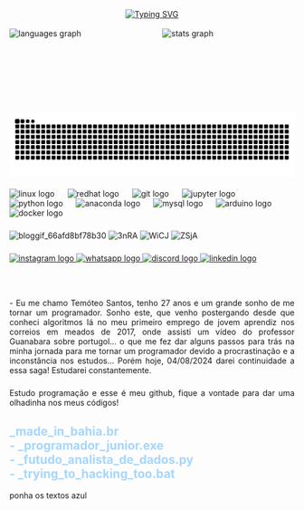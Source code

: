   <div align="center">
  <a href="https://git.io/typing-svg">
    <img src="https://readme-typing-svg.demolab.com?font=Fira+Code&weight=500&size=22&pause=1000&color=ff8800&center=true&vCenter=true&random=false&width=524&lines=✦+BEM+VINDOS+AO+MEU+PERFIL! :D +✦" alt="Typing SVG">
  </a>
</div>

<img align="center" alt="" src="./src/header-gif.gif">

<div align="center">
  <img src="https://github-readme-stats.vercel.app/api?username=sabiopescador&hide_title=false&hide_rank=false&show_icons=true&include_all_commits=true&count_private=true&disable_animations=false&theme=midnight-purple&locale=en&hide_border=false" alt="stats graph" height="150em"/>
  
   <img align="left" src="https://github-readme-stats.vercel.app/api/top-langs?username=sabiopescador&locale=en&hide_title=false&layout=compact&card_width=320&langs_count=5&theme=midnight-purple&hide_border=false" height="150em" alt="languages graph"/>
</div>
  
 
###

<picture align="center">
  <source media="(prefers-color-scheme: dark)" srcset="https://raw.githubusercontent.com/sabiopescador/sabiopescador/output/github-contribution-grid-snake-dark.svg">
  <source media="(prefers-color-scheme: light)" srcset="https://raw.githubusercontent.com/sabiopescador/sabiopescador/output/github-contribution-grid-snake-dark.svg">
  <img align="center" alt="github contribution grid snake animation" src="https://raw.githubusercontent.com/sabiopescador/sabiopescador/output/github-contribution-grid-snake.svg">
</picture>

###

<div align="left">
  <img src="https://cdn.jsdelivr.net/gh/devicons/devicon/icons/linux/linux-original.svg" height="35" alt="linux logo"  />
  <img width="15" />
  <img src="https://cdn.jsdelivr.net/gh/devicons/devicon/icons/redhat/redhat-plain-wordmark.svg" height="35" alt="redhat logo"  />
  <img width="15" />
  <img src="https://cdn.jsdelivr.net/gh/devicons/devicon/icons/git/git-plain-wordmark.svg" height="35" alt="git logo"  />
  <img width="15" />
  <img src="https://cdn.jsdelivr.net/gh/devicons/devicon/icons/jupyter/jupyter-original-wordmark.svg" height="35" alt="jupyter logo"  />
  <img width="15" />
  <img src="https://cdn.jsdelivr.net/gh/devicons/devicon/icons/python/python-original-wordmark.svg" height="35" alt="python logo"  />
  <img width="15" />
  <img src="https://cdn.jsdelivr.net/gh/devicons/devicon/icons/anaconda/anaconda-original-wordmark.svg" height="35" alt="anaconda logo"  />
  <img width="15" />
  <img src="https://cdn.jsdelivr.net/gh/devicons/devicon/icons/mysql/mysql-original-wordmark.svg" height="35" alt="mysql logo"  />
  <img width="15" />
  <img src="https://cdn.jsdelivr.net/gh/devicons/devicon/icons/arduino/arduino-original-wordmark.svg" height="35" alt="arduino logo"  />
  <img width="15" />
  <img src="https://cdn.jsdelivr.net/gh/devicons/devicon/icons/docker/docker-original-wordmark.svg" height="35" alt="docker logo"  />
  
</div>

###



<div align="left">
  <img src="https://github.com/user-attachments/assets/99b3a767-3d77-4705-b7ef-4fdb8eb8e3ce" alt="bloggif_66afd8bf78b30">
  <img src="https://github.com/user-attachments/assets/d738acab-c0d4-414b-baa8-f6a383a769ad" alt="3nRA">
  <img src="https://github.com/user-attachments/assets/6b0c4704-d525-49e7-ba6e-1e7f302fb17b" alt="WiCJ">
  <img src="https://github.com/user-attachments/assets/7bd34895-6788-4148-b28a-75eecfee69af" alt="ZSjA">
</div>

###

<div align="left">
  <a href="https://www.instagram.com/santos_temoteo/" target="_blank">
    <img src="https://img.shields.io/static/v1?message=Instagram&logo=instagram&label=&color=f9844a&logoColor=white&labelColor=&style=for-the-badge" height="35" alt="instagram logo"  />
  </a>
  <a href="https://wa.me/5574999015667" target="_blank">
    <img src="https://img.shields.io/static/v1?message=Whatsapp&logo=whatsapp&label=&color=25D366&logoColor=white&labelColor=&style=for-the-badge" height="35" alt="whatsapp logo"  />
  </a>
  <a href="https://discord.com/invite/Tt67T43Y" target="_blank">
    <img src="https://img.shields.io/static/v1?message=Discord&logo=discord&label=&color=7289DA&logoColor=white&labelColor=&style=for-the-badge" height="35" alt="discord logo"  />
  </a>
  <a href="https://linkedin.com/" target="_blank">
    <img src="https://img.shields.io/static/v1?message=LinkedIn&logo=linkedin&label=&color=0077B5&logoColor=white&labelColor=&style=for-the-badge" height="35" alt="linkedin logo"  />
  </a>
</div>

###

<br clear="both">

###

<div align="justify">
  <p style="text-align: justify;">
   - Eu me chamo Temóteo Santos, tenho 27 anos e um grande sonho de me tornar um programador. Sonho este, que venho postergando desde que conheci algoritmos lá no meu primeiro emprego de jovem aprendiz nos correios em meados de 2017, onde assisti um vídeo do professor        Guanabara sobre portugol... o que me fez dar alguns passos para trás na minha jornada para me tornar um programador devido a procrastinação e a inconstância nos estudos... Porém hoje, 04/08/2024 darei continuidade a essa saga! Estudarei constantemente.
</p>
</div>

###

<p style="text-align: justify;">Estudo programação e esse é meu github, fique a vontade para dar uma olhadinha nos meus códigos!</p>

###

<h2 style="color: #A5D6FF; align="left">_made_in_bahia.br<br>- _programador_junior.exe<br>- _futudo_analista_de_dados.py<br>- _trying_to_hacking_too.bat</h2> ponha os textos azul

